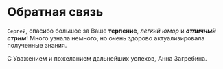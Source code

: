 # Обратная связь 
`Сергей`, спасибо большое за Ваше **терпение**, *легкий юмор* и ***отличный стрим***! Много узнала немного, но очень здорово актуализировала полученные знания.

С Уважением и пожеланием дальнейших успехов, Анна Загребина.
